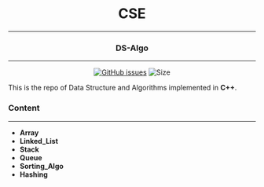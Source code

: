 <div align = "center">

# CSE 
---
### DS-Algo
---
[![GitHub issues](https://img.shields.io/github/issues/gaurav-codehub/DS-Algo?logo=github)](https://github.com/gaurav-codehub/DS-Algo/issues) ![Size](https://github-size-badge.herokuapp.com/gaurav-codehub/DS-Algo.svg)
</div>

This is the repo of Data Structure and Algorithms implemented in **C++**. 

### Content
---
* **Array**
* **Linked_List**
* **Stack**
* **Queue**
* **Sorting_Algo**
* **Hashing**

